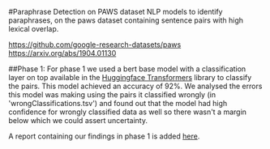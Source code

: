 #Paraphrase Detection on PAWS dataset
NLP models to identify paraphrases, on the paws dataset containing sentence pairs with high lexical overlap.

https://github.com/google-research-datasets/paws
https://arxiv.org/abs/1904.01130

##Phase 1:
For phase 1 we used a bert base model with a classification layer on top available in the [Huggingface Transformers](https://huggingface.co/transformers/) library to classify the pairs. This model achieved an accuracy of 92%.
We analysed the errors this model was making using the pairs it classified wrongly (in 'wrongClassifications.tsv') and found out that the model had high confidence for wrongly classified data as well so there wasn't a margin below which we could assert uncertainty.

A report containing our findings in phase 1 is added [here](https://github.com/SaubanMusaddiq/Paraphrase_Detection_on_PAWS/blob/master/Phase1%20Report.pdf).
